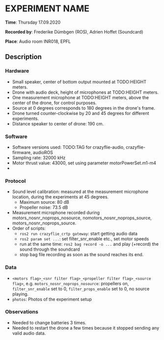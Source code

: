 <!-- create this document in each new experiments folder, calling it README.md -->
# EXPERIMENT NAME

__Time__: Thursday 17.09.2020

__Recorded by__: Frederike Dümbgen (ROS), Adrien Hoffet (Soundcard)

__Place__: Audio room INR018, EPFL

## Description

###  Hardware
<!--
Checklist: 
- Speaker type
- Microphone type
- Reference angle for DOA
- Distance speaker-mic etc. 
-->

- Small speaker, center of bottom output mounted at TODO:HEIGHT meters. 
- Drone with audio deck, height of microphones at TODO:HEIGHT meters. 
- One measurement microphone at TODO:HEIGHT meters, above the center of the drone, for control purposes.
- Source at 0 degrees corresponds to 180 degrees in the drone's frame. 
- Drone turned counter-clockwise by 20 and 45 degrees for different experiments.
- Distance speaker to center of drone: 190 cm. 


### Software
<!--
Checklist: 
- Sampling rate
- Motor thrust value 
- Audio files used
- Scripts used
- Other parameters used
-->

- Software versions used: TODO:TAG for crazyflie-audio, crazyflie-firmware, audioROS
- Sampling rate: 32000 kHz
- Motor thrust value: 43000, set using parameter motorPowerSet.m1-m4
- 

### Protocol
<!--
Checklist: 
- Sound level calibration
- Order of scripts run
- Start/end times of recordings, synchronization
-->

- Sound level calibration: measured at the measurement microphone location, during the experiments at 45 degrees.
  - Maximum source: 80 dB
  - Propeller noise: 73.5 dB
- Measurement microphone recorded during motors_nosnr_noprops_nosource, nomotors_nosnr_noprops_source, motors_nosnr_noprops_source. 
- Order of scripts:
  - `ros2 run crazyflie_crtp gateway`: start getting audio data
  - `ros2 param set ...`: set filter_snr_enable etc., set motor speeds
  - run at the same time: `ros2 bag record -o ...`  and play (+record) the sound through the soundcard 
  - stop bag file recording as soon as the sound reaches its end.

### Data
<!--
Explain folder naming etc. 
-->

- `<motors flag>_<snr filter flag>_<propeller filter flag>_<source flag>`, e.g. `motors_nosnr_noprops_nosource`: propellers on, `filter_snr_enable` set to 0, `filter_props_enable` set to 0, no source playing.
- `photos`: Photos of the experiment setup

### Observations
<!--
Anything unusual that happened during the experiments, such as
- Background noise
- Connection problems, low data rates, etc. 
- Hardware (battery failures, broken parts, etc)
-->

- Needed to change batteries 3 times. 
- Needed to restart the drone a few times because it stopped sending any valid audio data. 

